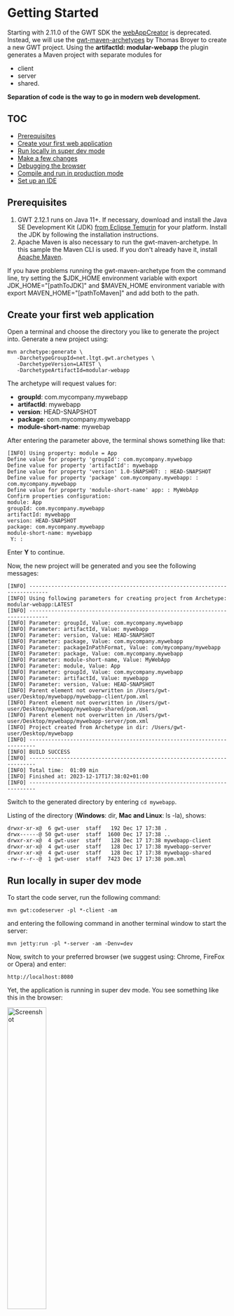 Getting Started
===

Starting with 2.11.0 of the GWT SDK the [webAppCreator](gettingstarted-outdated.html) is deprecated. Instead, we will use 
the [gwt-maven-archetypes](https://github.com/tbroyer/gwt-maven-archetypes) by Thomas Broyer to create a new GWT project. Using the **artifactId: modular-webapp** 
the plugin generates a Maven project with separate modules for

* client
* server
* shared.

**Separation of code is the way to go in modern web development.** 

## TOC

*  [Prerequisites](#prereqs)
*  [Create your first web application](#create)
*  [Run locally in super dev mode](#run)
*  [Make a few changes](#change)
*  [Debugging the browser](#bebug)
*  [Compile and run in production mode](#compile)
*  [Set up an IDE](#setup)

## Prerequisites<a id="prereqs"></a>

1.  GWT 2.12.1 runs on Java 11+. If necessary, download and install the Java SE Development Kit (JDK)
    <a href="https://adoptium.net/de/temurin/releases/" rel="nofollow">from Eclipse Temurin</a> for
    your platform. Install the JDK by following the installation instructions.
2.  Apache Maven is also necessary to run the gwt-maven-archetype. In this sample the Maven CLI is used. If
    you don't already have it, install <a href="https://maven.apache.org/download.cgi" rel="nofollow">Apache Maven</a>.

If you have problems running the gwt-maven-archetype from the command line, try setting the
$JDK_HOME environment variable with export JDK_HOME="[pathToJDK]" and $MAVEN_HOME environment variable with export MAVEN_HOME="[pathToMaven]"
and add both to the path. 

## Create your first web application<a id="create"></a>

Open a terminal and choose the directory you like to generate the project into. Generate a new project using: 

```shell
mvn archetype:generate \
   -DarchetypeGroupId=net.ltgt.gwt.archetypes \
   -DarchetypeVersion=LATEST \
   -DarchetypeArtifactId=modular-webapp
```

The archetype will request values for:

* **groupId**: com.mycompany.mywebapp
* **artifactId**: mywebapp
* **version**: HEAD-SNAPSHOT
* **package**: com.mycompany.mywebapp
* **module-short-name**: mywebap

After entering the parameter above, the terminal shows something like that:

```text
[INFO] Using property: module = App
Define value for property 'groupId': com.mycompany.mywebapp
Define value for property 'artifactId': mywebapp
Define value for property 'version' 1.0-SNAPSHOT: : HEAD-SNAPSHOT     
Define value for property 'package' com.mycompany.mywebapp: : com.mycompany.mywebapp
Define value for property 'module-short-name' app: : MyWebApp
Confirm properties configuration:
module: App
groupId: com.mycompany.mywebapp
artifactId: mywebapp
version: HEAD-SNAPSHOT
package: com.mycompany.mywebapp
module-short-name: mywebapp
 Y: :         
```

Enter **Y** to continue.

Now, the new project will be generated and you see the following messages:

```text
[INFO] ----------------------------------------------------------------------------
[INFO] Using following parameters for creating project from Archetype: modular-webapp:LATEST
[INFO] ----------------------------------------------------------------------------
[INFO] Parameter: groupId, Value: com.mycompany.mywebapp
[INFO] Parameter: artifactId, Value: mywebapp
[INFO] Parameter: version, Value: HEAD-SNAPSHOT
[INFO] Parameter: package, Value: com.mycompany.mywebapp
[INFO] Parameter: packageInPathFormat, Value: com/mycompany/mywebapp
[INFO] Parameter: package, Value: com.mycompany.mywebapp
[INFO] Parameter: module-short-name, Value: MyWebApp
[INFO] Parameter: module, Value: App
[INFO] Parameter: groupId, Value: com.mycompany.mywebapp
[INFO] Parameter: artifactId, Value: mywebapp
[INFO] Parameter: version, Value: HEAD-SNAPSHOT
[INFO] Parent element not overwritten in /Users/gwt-user/Desktop/mywebapp/mywebapp-client/pom.xml
[INFO] Parent element not overwritten in /Users/gwt-user/Desktop/mywebapp/mywebapp-shared/pom.xml
[INFO] Parent element not overwritten in /Users/gwt-user/Desktop/mywebapp/mywebapp-server/pom.xml
[INFO] Project created from Archetype in dir: /Users/gwt-user/Desktop/mywebapp
[INFO] ------------------------------------------------------------------------
[INFO] BUILD SUCCESS
[INFO] ------------------------------------------------------------------------
[INFO] Total time:  01:09 min
[INFO] Finished at: 2023-12-17T17:38:02+01:00
[INFO] ------------------------------------------------------------------------
```

Switch to the generated directory by entering `cd mywebapp`.

Listing of the directory (**Windows**: dir, **Mac and Linux**: ls -la), shows: 

```text
drwxr-xr-x@  6 gwt-user  staff   192 Dec 17 17:38 .
drwx------@ 50 gwt-user  staff  1600 Dec 17 17:38 ..
drwxr-xr-x@  4 gwt-user  staff   128 Dec 17 17:38 mywebapp-client
drwxr-xr-x@  4 gwt-user  staff   128 Dec 17 17:38 mywebapp-server
drwxr-xr-x@  4 gwt-user  staff   128 Dec 17 17:38 mywebapp-shared
-rw-r--r--@  1 gwt-user  staff  7423 Dec 17 17:38 pom.xml
```

## Run locally in super dev mode<a id="run"></a>

To start the code server, run the following command:

```shell
mvn gwt:codeserver -pl *-client -am
```

and entering the following command in another terminal window to start the server:

```shell
mvn jetty:run -pl *-server -am -Denv=dev
```

Now, switch to your preferred browser (we suggest using: Chrome, FireFox or Opera) and enter:

```text
http://localhost:8080
```

Yet, the application is running in super dev mode. You see something like this in the browser:

<div class="screenshot"><a href="images/mywebapp.png"><img src="images/mywebapp.png" alt="Screenshot" width="42%"/></a></div>

## Make a few changes<a id="change"></a>

Let's change the label of the button. Because this is something on the client side, we need to locate the source code in the client module. 
The source code is located in the `mywebapp-client/src/main/java/com/mycompany/mywebapp` subdirectory and the source in the `App.java` class.

Look inside `App.java`. Line 42 constructs the "Send" button.

```java
final Button sendButton = new Button("Send");
```

Change the text from "Send" to "Send to Server".

```java
final Button sendButton = new Button("Send to Server");
```

Save the file and simply click "Refresh" in your browser to see your change. The button should now say "Send to Server" instead of "Send":

## Debugging the browser<a id="debug"></a>

In super dev mode, you can easily debug your client code in the browser. While running your application, open the dev tools 
in your browser. Select the `Sources`-tab and press `ctrl-P` (Windows/Linux) or `cmd-P` (macOS). A popup opens. Enter `App.java` and press return.

<div class="screenshot"><a href="images/sdm-debugger.png"><img src="images/sdm-debugger.png" alt="Screenshot" width="42%"/></a></div>

The source code of the `App.java` class is displayed in the debugger. Add a breakpoint by clicking of Line number 94. Press the send button.
The execution will stop at line 94. The stacktrace is visible, the content of the variable, etc. 

<div class="screenshot"><a href="images/sdm-debugger-breakpoint.png"><img src="images/sdm-debugger-breakpoint.png" alt="Screenshot" width="42%"/></a></div>

## Compile and run in production mode<a id="compile"></a>

To run the application as JavaScript in what GWT calls "production mode", create the application by executing:

```shell
mvn clean package
```

The Maven "package" goal invokes the GWT compiler which generates a number of JavaScript and HTML files from the
MyWebApp Java source code in the `target/` subdirectory.  There you will find a `mywebapp-server-HEAD-SNAPSHOT.war`.
You can deploy this war file to every servlet engine and run it. Once running, enter `mywebapp-server-HEAD-SNAPSHOT/index.html`
in your web browser.  The application should look identical to the super dev mode above. You can change the name of the war using
Maven 'buildname`.

Congratulations! You've created your first web application using GWT.
Since you've compiled the project, you're now running pure JavaScript and
HTML that works in Edge, Chrome, Firefox, Safari, and Opera. You could now deploy
your application to production by serving the HTML and JavaScript files from your servlet engine.

In case you prefer a Spring Boot server, check the 
[gwt-maven-springboot-archetype](https://github.com/NaluKit/gwt-maven-springboot-archetype) plugin. It creates a
project in a similar way, but uses Spring Boot instead of Jetty on the server side.

## Set up an IDE<a id="setup"></a>

Now that you've created your first app, you probably want to do something a
bit more interesting. But first, if you normally work with an IDE you'll want to
set up your IDE to use the GWT SDK:

[Set up Eclipse](usingeclipse.html)

[Set up IntelliJ](usingintellij.html)

Now, with your sample project set up, head over to [Build a Sample GWT App](doc/latest/tutorial/gettingstarted.html).
